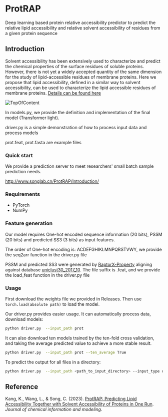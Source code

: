 # ProtRAP
Deep learning based protein relative accessibility predictor to predict the relative lipid accessibility and relative solvent accessibility of residues from a given protein sequence
## Introduction
Solvent accessibility has been extensively used to characterize and predict the chemical properties of the surface residues of soluble proteins. However, there is not yet a widely accepted quantity of the same dimension for the study of lipid-accessible residues of membrane proteins. Here we propose that lipid accessibility, defined in a similar way to solvent accessibility, can be used to characterize the lipid accessible residues of membrane proteins. [Details can be found here](https://chemrxiv.org/engage/chemrxiv/article-details/6305cbd0f07ee1b928efade2)

![TopOfContent](https://github.com/ComputBiophys/ProtRAP/releases/download/weights/TopOfContent.png)

In models.py, we provide the definition and implementation of the final model (Transformer light).

driver.py is a simple demonstration of how to process input data and process models

prot.feat, prot.fasta are example files
### Quick start
We provide a prediction server to meet researchers' small batch sample prediction needs.
  
  http://www.songlab.cn/ProtRAP/Introduction/
### Requirements
* PyTorch
* NumPy
### Feature generation
Our model requires One-hot encoded sequence information (20 bits), PSSM (20 bits) and predicted SS3 (3 bits) as input features.

The order of One-hot encoding is: ACDEFGHIKLMNPQRSTVWY,
we provide the seq2arr function in the driver.py file

PSSM and predicted SS3 were generated by [RaptorX-Property](https://github.com/realbigws/RaptorX_Property_Fast) aligning against database [uniclust30_2017_10](http://wwwuser.gwdg.de/~compbiol/uniclust/2017_10/). The file suffix is .feat, and we provide the load_feat function in the driver.py file
### Usage
First download the weights file we provided in Releases. Then use `torch.load(absolute path)` to load the model.

Our driver.py provides easier usage. It can automatically process data, download models:
```bash
python driver.py  --input_path prot 
```

It can also download ten models trained by the ten-fold cross validation, and taking the average predicted value to achieve a more stable result.
```bash
python driver.py  --input_path prot --ten_average True 
```

To predict the output for all files in a directory:
```bash
python driver.py  --input_path <path_to_input_directory> --input_type dir --ten_average True 
```

## Reference

Kang, K., Wang, L., & Song, C. (2023). [ProtRAP: Predicting Lipid Accessibility Together with Solvent Accessibility of Proteins in One Run](https://doi.org/10.1021/acs.jcim.2c01235). _Journal of chemical information and modeling_.
